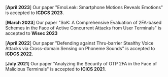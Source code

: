 [**April 2023**] Our paper "EmoLeak: Smartphone Motions Reveals Emotions" is accepted to **ICDCS 2023**.

[**March 2023**] Our paper "SoK: A Comprehensive Evaluation of 2FA-based Schemes in the Face of Active Concurrent Attacks from User Terminals" is accepted to **Wisec 2023**

[**April 2022**] Our paper "Defending against Thru-barrier Stealthy Voice Attacks via Cross-domain Sensing on Phoneme Sounds" is accepted to **ICDCS 2022**.

[**July 2021**] Our paper "Analyzing the Security of OTP 2FA in the Face of Malicious Terminals" is accepted to **ICICS 2021**.
